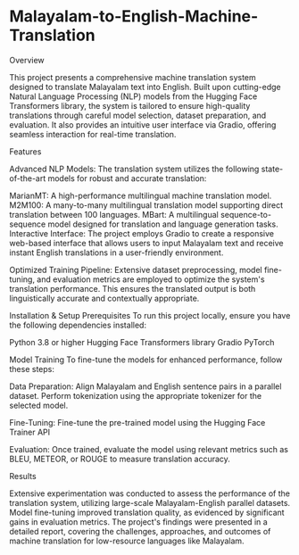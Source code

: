 # Malayalam-to-English-Machine-Translation

 Overview
 
This project presents a comprehensive machine translation system designed to translate Malayalam text into English. Built upon cutting-edge Natural Language Processing (NLP) models from the Hugging Face Transformers library, the system is tailored to ensure high-quality translations through careful model selection, dataset preparation, and evaluation. It also provides an intuitive user interface via Gradio, offering seamless interaction for real-time translation.

Features

Advanced NLP Models: The translation system utilizes the following state-of-the-art models for robust and accurate translation:

MarianMT: A high-performance multilingual machine translation model.
M2M100: A many-to-many multilingual translation model supporting direct translation between 100 languages.
MBart: A multilingual sequence-to-sequence model designed for translation and language generation tasks.
Interactive Interface: The project employs Gradio to create a responsive web-based interface that allows users to input Malayalam text and receive instant English translations in a user-friendly environment.

Optimized Training Pipeline: Extensive dataset preprocessing, model fine-tuning, and evaluation metrics are employed to optimize the system's translation performance. This ensures the translated output is both linguistically accurate and contextually appropriate.

Installation & Setup
Prerequisites
To run this project locally, ensure you have the following dependencies installed:

Python 3.8 or higher
Hugging Face Transformers library
Gradio
PyTorch

Model Training
To fine-tune the models for enhanced performance, follow these steps:

Data Preparation: Align Malayalam and English sentence pairs in a parallel dataset. Perform tokenization using the appropriate tokenizer for the selected model.

Fine-Tuning: Fine-tune the pre-trained model using the Hugging Face Trainer API

Evaluation: Once trained, evaluate the model using relevant metrics such as BLEU, METEOR, or ROUGE to measure translation accuracy.

Results

Extensive experimentation was conducted to assess the performance of the translation system, utilizing large-scale Malayalam-English parallel datasets. Model fine-tuning improved translation quality, as evidenced by significant gains in evaluation metrics. The project's findings were presented in a detailed report, covering the challenges, approaches, and outcomes of machine translation for low-resource languages like Malayalam.


